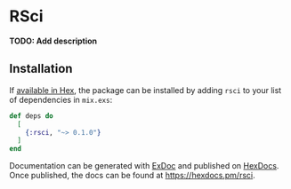 # RSci

**TODO: Add description**

## Installation

If [available in Hex](https://hex.pm/docs/publish), the package can be installed
by adding `rsci` to your list of dependencies in `mix.exs`:

```elixir
def deps do
  [
    {:rsci, "~> 0.1.0"}
  ]
end
```

Documentation can be generated with [ExDoc](https://github.com/elixir-lang/ex_doc)
and published on [HexDocs](https://hexdocs.pm). Once published, the docs can
be found at <https://hexdocs.pm/rsci>.

